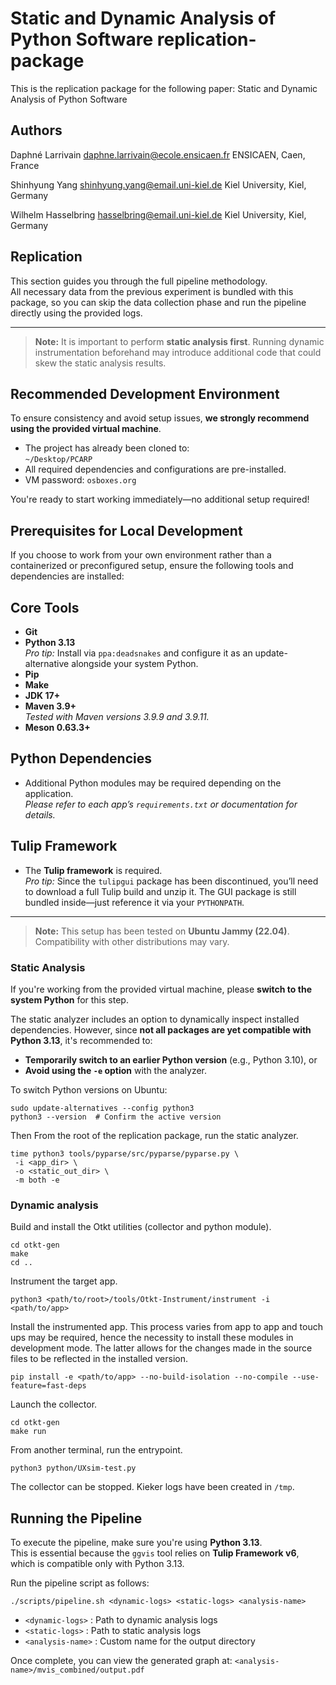 # Static and Dynamic Analysis of Python Software replication-package

This is the replication package for the following paper:
Static and Dynamic Analysis of Python Software

## Authors

Daphné Larrivain
<daphne.larrivain@ecole.ensicaen.fr>
ENSICAEN, Caen, France

Shinhyung Yang
<shinhyung.yang@email.uni-kiel.de>
Kiel University, Kiel, Germany

Wilhelm Hasselbring
<hasselbring@email.uni-kiel.de>
Kiel University, Kiel, Germany

## Replication

This section guides you through the full pipeline methodology.  
All necessary data from the previous experiment is bundled with this package, so you can skip the data collection phase and run the pipeline directly using the provided logs.

---

> **Note:**
> It is important to perform **static analysis first**.
> Running dynamic instrumentation beforehand may introduce additional code that could skew the static analysis results.

## Recommended Development Environment

To ensure consistency and avoid setup issues, **we strongly recommend using the provided virtual machine**.

- The project has already been cloned to:  
  `~/Desktop/PCARP`
- All required dependencies and configurations are pre-installed.
- VM password: `osboxes.org`

You're ready to start working immediately—no additional setup required!

## Prerequisites for Local Development

If you choose to work from your own environment rather than a containerized or preconfigured setup, ensure the following tools and dependencies are installed:

## Core Tools

- **Git**
- **Python 3.13**  
  _Pro tip:_ Install via `ppa:deadsnakes` and configure it as an update-alternative alongside your system Python.
- **Pip**
- **Make**
- **JDK 17+**
- **Maven 3.9+**  
  _Tested with Maven versions 3.9.9 and 3.9.11._
- **Meson 0.63.3+**

## Python Dependencies

- Additional Python modules may be required depending on the application.  
  _Please refer to each app’s `requirements.txt` or documentation for details._

## Tulip Framework

- The **Tulip framework** is required.  
  _Pro tip:_ Since the `tulipgui` package has been discontinued, you’ll need to download a full Tulip build and unzip it. The GUI package is still bundled inside—just reference it via your `PYTHONPATH`.

---

> **Note:** This setup has been tested on **Ubuntu Jammy (22.04)**. Compatibility with other distributions may vary.

### Static Analysis

If you're working from the provided virtual machine, please **switch to the system Python** for this step.

The static analyzer includes an option to dynamically inspect installed dependencies. However, since **not all packages are yet compatible with Python 3.13**, it's recommended to:

- **Temporarily switch to an earlier Python version** (e.g., Python 3.10), or  
- **Avoid using the `-e` option** with the analyzer.

To switch Python versions on Ubuntu:

```
sudo update-alternatives --config python3
python3 --version  # Confirm the active version
```

Then From the root of the replication package, run the static analyzer.
```
time python3 tools/pyparse/src/pyparse/pyparse.py \
 -i <app_dir> \
 -o <static_out_dir> \
 -m both -e
```

### Dynamic analysis

Build and install the Otkt utilities (collector and python module).
```
cd otkt-gen
make
cd ..
```

Instrument the target app. 
```
python3 <path/to/root>/tools/Otkt-Instrument/instrument -i <path/to/app>
```

Install the instrumented app. This process varies from app to app and touch ups may be required, hence the necessity to install these modules in development mode.
The latter allows for the changes made in the source files to be reflected in the installed version.
```
pip install -e <path/to/app> --no-build-isolation --no-compile --use-feature=fast-deps
```

Launch the collector.
```
cd otkt-gen
make run
```

From another terminal, run the entrypoint.
```
python3 python/UXsim-test.py
```
The collector can be stopped. Kieker logs have been created in `/tmp`.

## Running the Pipeline

To execute the pipeline, make sure you're using **Python 3.13**.  
This is essential because the `ggvis` tool relies on **Tulip Framework v6**, which is compatible only with Python 3.13.

Run the pipeline script as follows:
```
./scripts/pipeline.sh <dynamic-logs> <static-logs> <analysis-name>
```
- `<dynamic-logs>` : Path to dynamic analysis logs
- `<static-logs>` : Path to static analysis logs
- `<analysis-name>` : Custom name for the output directory

Once complete, you can view the generated graph at:
`<analysis-name>/mvis_combined/output.pdf`
